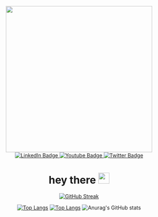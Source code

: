 <div id="header" align="center">
   <img src="https://media.giphy.com/media/qgQUggAC3Pfv687qPC/giphy.gif" width="400"/>
 



 

<div id="badges">
  <a href="your-linkedin-URL">
    <img src="https://img.shields.io/badge/LinkedIn-blue?style=for-the-badge&logo=linkedin&logoColor=white" alt="LinkedIn Badge"/>
  </a>
  <a href="your-youtube-URL">
    <img src="https://img.shields.io/badge/YouTube-red?style=for-the-badge&logo=youtube&logoColor=white" alt="Youtube Badge"/>
  </a>
  <a href="your-twitter-URL">
    <img src="https://img.shields.io/badge/Twitter-blue?style=for-the-badge&logo=twitter&logoColor=white" alt="Twitter Badge"/>
  </a>
</div>
   <img src="https://komarev.com/ghpvc/?username=igtupdate&style=flat-square&color=blue" alt=""/>
   
   <h1>
  hey there
  <img src="https://media.giphy.com/media/hvRJCLFzcasrR4ia7z/giphy.gif" width="30px"/>
</h1>

[![GitHub Streak](http://github-readme-streak-stats.herokuapp.com?user=igtupdate&theme=prussian&hide_border=true)](https://git.io/streak-stats)
   
   [![Top Langs](https://github-readme-stats.vercel.app/api/top-langs/?username=igtupdate)](https://github.com/anuraghazra/github-readme-stats)
   [![Top Langs](https://github-readme-stats.vercel.app/api/top-langs/?username=igtupdate&layout=compact&theme=vision-friendly-dark)](https://github.com/anuraghazra/github-readme-stats)
   ![Anurag's GitHub stats](https://github-readme-stats.vercel.app/api?username=igtupdate&show_icons=true&theme=radical)
   </div>
 
